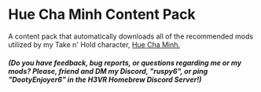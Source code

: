 ﻿# **Hue Cha Minh Content Pack**

A content pack that automatically downloads all of the recommended mods utilized by my Take n' Hold character, [Hue Cha Minh.](https://thunderstore.io/c/h3vr/p/DootyEnjoyer6/Hue_Cha_Minh/)

###### ***(Do you have feedback, bug reports, or questions regarding me or my mods? Please, friend and DM my Discord, "ruspy6", or ping "DootyEnjoyer6" in the H3VR Homebrew Discord Server!)***
